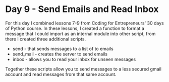 # Day 9 - Send Emails and Read Inbox

For this day I combined lessons 7-9 from Coding for Entrepreneurs' 30 days of Python course. In these lessons, I created a function to format a message that I could import as an internal module into other script, from there I created three additional scripts.
- send - that sends messages to a list of to emails
- send_mail - creates the server to send emails
- inbox - allows you to read your inbox for unseen messages

Together these scripts allow you to send messages to a less secured gmail account and read messages from that same account.